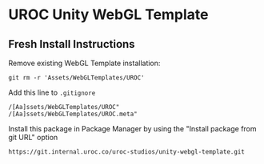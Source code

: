 # UROC Unity WebGL Template

## Fresh Install Instructions
Remove existing WebGL Template installation:
```shell
git rm -r 'Assets/WebGLTemplates/UROC'
```

Add this line to `.gitignore`
```gitignore
/[Aa]ssets/WebGLTemplates/UROC"
/[Aa]ssets/WebGLTemplates/UROC.meta"
```

Install this package in Package Manager by using the "Install package from git URL" option

```
https://git.internal.uroc.co/uroc-studios/unity-webgl-template.git
```